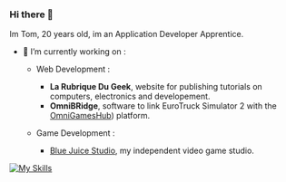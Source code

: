 ### Hi there 👋

Im Tom, 20 years old, im an Application Developer Apprentice.

- 🔭 I’m currently working on :

  - Web Development :
    - **La Rubrique Du Geek**, website for publishing tutorials on computers, electronics and developement.
    - **OmniBRidge**, software to link EuroTruck Simulator 2 with the [OmniGamesHub](https://oghub.fr/)) platform.

  - Game Development :
    - [Blue Juice Studio](https://github.com/bluejuicestudio), my independent video game studio.


[![My Skills](https://skillicons.dev/icons?i=bash,git,linux,html,css,js,bootstrap,php,mysql,dotnet&perline=3)](https://skillicons.dev)

